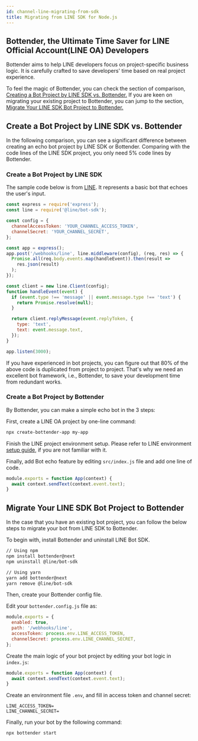 ```yaml
---
id: channel-line-migrating-from-sdk
title: Migrating from LINE SDK for Node.js
---
```


## Bottender, the Ultimate Time Saver for **LINE Official Account(LINE OA)** Developers

Bottender aims to help LINE developers focus on project-specific business logic. It is carefully crafted to save developers' time based on real project experience.

To feel the magic of Bottender, you can check the section of comparison, [Creating a Bot Project by LINE SDK vs. Bottender.](#create-a-bot-project-by-line-sdk-vs-bottender) If you are keen on migrating your existing project to Bottender, you can jump to the section, [Migrate Your LINE SDK Bot Project to Bottender.](#migrate-your-line-sdk-bot-project-to-bottender-from-scratch)

## Create a Bot Project by LINE SDK vs. Bottender

In the following comparison, you can see a significant difference between creating an echo bot project by LINE SDK or Bottender. Comparing with the code lines of the LINE SDK project, you only need 5% code lines by Bottender.

### Create a Bot Project by LINE SDK

The sample code below is from [LINE](https://github.com/line/line-bot-sdk-nodejs/). It represents a basic bot that echoes the user's input.

```js
const express = require('express');
const line = require('@line/bot-sdk');

const config = {
  channelAccessToken: 'YOUR_CHANNEL_ACCESS_TOKEN',
  channelSecret: 'YOUR_CHANNEL_SECRET',
};

const app = express();
app.post('/webhooks/line', line.middleware(config), (req, res) => {
  Promise.all(req.body.events.map(handleEvent)).then(result =>
    res.json(result)
  );
});

const client = new line.Client(config);
function handleEvent(event) {
  if (event.type !== 'message' || event.message.type !== 'text') {
    return Promise.resolve(null);
  }

  return client.replyMessage(event.replyToken, {
    type: 'text',
    text: event.message.text,
  });
}

app.listen(3000);
```

If you have experienced in bot projects, you can figure out that 80% of the above code is duplicated from project to project. That's why we need an excellent bot framework, i.e., Bottender, to save your development time from redundant works.

### Create a Bot Project by Bottender

By Bottender, you can make a simple echo bot in the 3 steps:

First, create a LINE OA project by one-line command:

```sh
npx create-bottender-app my-app
```

Finish the LINE project environment setup. Please refer to LINE environment [setup guide](./channel-line-setup.md), if you are not familiar with it.

Finally, add Bot echo feature by editing `src/index.js` file and add one line of code.

```js
module.exports = function App(context) {
  await context.sendText(context.event.text);
}
```

## Migrate Your LINE SDK Bot Project to Bottender

In the case that you have an existing bot project, you can follow the below steps to migrate your bot from LINE SDK to Bottender.

To begin with, install Bottender and uninstall LINE Bot SDK.

```sh
// Using npm
npm install bottender@next
npm uninstall @line/bot-sdk

// Using yarn
yarn add bottender@next
yarn remove @line/bot-sdk
```

Then, create your Bottender config file.

Edit your `bottender.config.js` file as:

```js
module.exports = {
  enabled: true,
  path: '/webhooks/line',
  accessToken: process.env.LINE_ACCESS_TOKEN,
  channelSecret: process.env.LINE_CHANNEL_SECRET,
};
```

Create the main logic of your bot project by editing your bot logic in `index.js`:

```js
module.exports = function App(context) {
  await context.sendText(context.event.text);
}
```

Create an environment file `.env`, and fill in access token and channel secret:

```
LINE_ACCESS_TOKEN=
LINE_CHANNEL_SECRET=
```

Finally, run your bot by the following command:

```sh
npx bottender start
```
